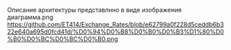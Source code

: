 Описание архитектуры представлнно в виде изображения диаграмма.png
https://github.com/ET414/Exchange_Rates/blob/e62799a0f228d5ceddb6b322e640a695d0fcd41d/%D0%94%D0%B8%D0%B0%D0%B3%D1%80%D0%B0%D0%BC%D0%BC%D0%B0.png

